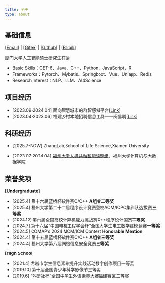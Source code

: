 ```yaml
---
title: 关于
type: about
---
```


## 基础信息

[[Email](mailto:1981270473@qq.com)] | [[Gitee](https://gitee.com/huoyu233)] | [[Github](https://github.com/HuoYu233)] | [[Bilibili](https://space.bilibili.com/82505737)]

厦门大学人工智能硕士研究生在读

- Basic Skills：CET-6、Java、C++、Python、JavaScript，R
- Frameworks：Pytorch、Mybatis、Springboot、Vue、Uniapp、Redis
- Research Interest：NLP、LLM、AI4Science

## 项目经历

- [2023.09-2024.04] 面向智慧城市的群智感知平台[[Link](https://www.fzu-urbansensing.com/Platforms-Applications/Crowdsensing_Platform/)]
- [2023.04-2023.06] 福建乡村本地招聘信息工具——闽易聘[[Link](https://gitee.com/huoyu233/minyipin)]

## 科研经历

- [2025.7-NOW] ZhangLab,School of Life Science,Xiamen University

- [2023.07-2024.04] [福州大学人机共融智能课题组](https://www.fzu-urbansensing.com/)，福州大学计算机与大数据学院

## 荣誉奖项

**[Undergraduate]**

- [2025.4] 第十六届蓝桥杯软件赛C/C++ **A组省二等奖**
- [2025.4] 福州大学第二十二届程序设计竞赛暨校ACM/ICPC集训队选拔赛**三等奖**
- [2024.12] 第六届全国高校计算机能力挑战赛C++程序设计国赛**二等奖**
- [2024.7] 第十六届“中国电机工程学会杯”全国大学生电工数学建模竞赛**一等奖**
- [2024.5] COMAP’s 2024 MCM/ICM Contest **Honorable Mention**
- [2024.4] 第十五届蓝桥杯软件赛C/C++ **A组省三等奖**
- [2024.4] 福州大学第八届网络信息安全竞赛**三等奖**

**[High School]**

- [2021.4] 龙岩市学生信息素养提升实践活动数字创作项目一等奖
- [2019.10] 第十届全国青少年科学影像节三等奖
- [2019.6] “外研社杯”全国中学生外语素养大赛福建赛区二等奖
